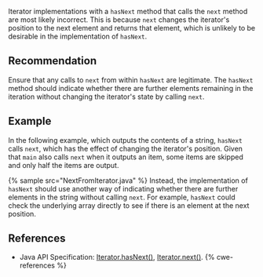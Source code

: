 Iterator implementations with a `hasNext` method that calls the `next` method are most likely incorrect. This is because `next` changes the iterator's position to the next element and returns that element, which is unlikely to be desirable in the implementation of `hasNext`.


## Recommendation
Ensure that any calls to `next` from within `hasNext` are legitimate. The `hasNext` method should indicate whether there are further elements remaining in the iteration without changing the iterator's state by calling `next`.


## Example
In the following example, which outputs the contents of a string, `hasNext` calls `next`, which has the effect of changing the iterator's position. Given that `main` also calls `next` when it outputs an item, some items are skipped and only half the items are output.

{% sample src="NextFromIterator.java" %}
Instead, the implementation of `hasNext` should use another way of indicating whether there are further elements in the string without calling `next`. For example, `hasNext` could check the underlying array directly to see if there is an element at the next position.


## References
* Java API Specification: [Iterator.hasNext()](https://docs.oracle.com/en/java/javase/11/docs/api/java.base/java/util/Iterator.html#hasNext()), [Iterator.next()](https://docs.oracle.com/en/java/javase/11/docs/api/java.base/java/util/Iterator.html#next()).
{% cwe-references %}
